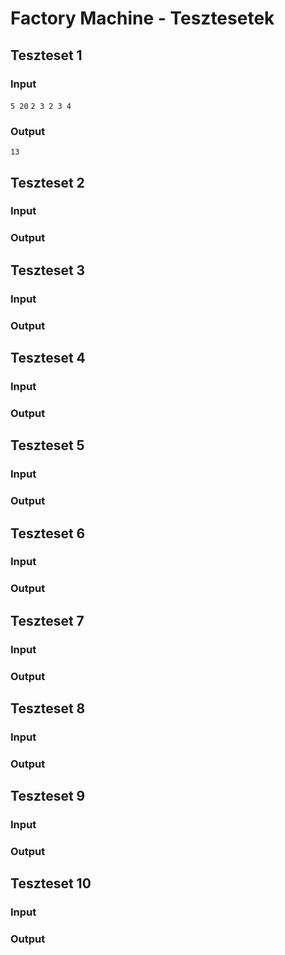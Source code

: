 # Factory Machine - Tesztesetek

## Teszteset 1
### Input
`5 20`
`2 3 2 3 4`

### Output
`13`
## Teszteset 2
### Input


### Output

## Teszteset 3
### Input


### Output

## Teszteset 4
### Input


### Output

## Teszteset 5
### Input


### Output

## Teszteset 6
### Input


### Output

## Teszteset 7
### Input


### Output

## Teszteset 8
### Input


### Output

## Teszteset 9
### Input


### Output

## Teszteset 10
### Input


### Output
